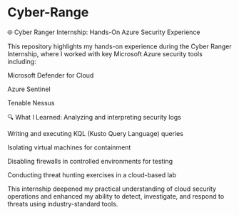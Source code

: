 # Cyber-Range

🌐 Cyber Ranger Internship: Hands-On Azure Security Experience

This repository highlights my hands-on experience during the Cyber Ranger Internship, where I worked with key Microsoft Azure security tools including:

Microsoft Defender for Cloud

Azure Sentinel

Tenable Nessus

🔍 What I Learned:
Analyzing and interpreting security logs

Writing and executing KQL (Kusto Query Language) queries

Isolating virtual machines for containment

Disabling firewalls in controlled environments for testing

Conducting threat hunting exercises in a cloud-based lab

This internship deepened my practical understanding of cloud security operations and enhanced my ability to detect, investigate, and respond to threats using industry-standard tools.

